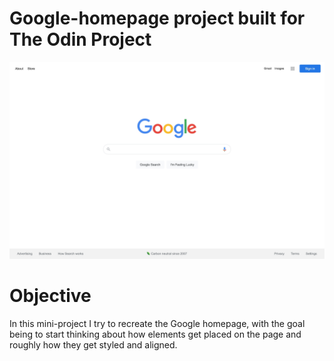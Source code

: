 # Google-homepage project built for The Odin Project

![Google Homepage](./rec/google-screenshot.jpg)

# Objective

In this mini-project I try to recreate the Google homepage, with the goal being to start thinking about how elements get placed on the page and roughly how they get styled and aligned.
